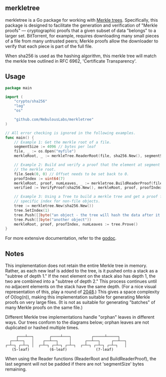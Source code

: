 merkletree
----------

merkletree is a Go package for working with [Merkle
trees](http://en.wikipedia.org/wiki/Merkle_tree). Specifically, this package is
designed to facilitate the generation and verification of "Merkle proofs" —
cryptographic proofs that a given subset of data "belongs" to a larger set.
BitTorrent, for example, requires downloading many small pieces of a file from
many untrusted peers; Merkle proofs allow the downloader to verify that each
piece is part of the full file.

When sha256 is used as the hashing algorithm, this merkle tree will match the
merkle tree outlined in RFC 6962, 'Certificate Transparency'.

Usage
-----

```go
package main

import (
    "crypto/sha256"
    "log"
    "os"

    "github.com/NebulousLabs/merkletree"
)

// All error checking is ignored in the following examples.
func main() {
	// Example 1: Get the merkle root of a file.
	segmentSize := 4096 // bytes per leaf
	file, _ := os.Open("myfile")
	merkleRoot, _ := merkleTree.ReaderRoot(file, sha256.New(), segmentSize)

	// Example 2: Build and verify a proof that the element at segment 7 is in
	// the merkle root.
	file.Seek(0, 0) // Offset needs to be set back to 0.
	proofIndex := uint64(7)
	merkleRoot, proof, numLeaves, _ := merkletree.BuildReaderProof(file, sha256.New(), segmentSize, proofIndex)
	verified := VerifyProof(sha256.New(), merkleRoot, proof, proofIndex, numLeaves)

	// Example 3: Using a Tree to build a merkle tree and get a proof for a
	// specific index for non-file objects.
	tree := merkletree.New(sha256.New())
	tree.SetIndex(1)
	tree.Push([]byte("an object - the tree will hash the data after it is pushed"))
	tree.Push([]byte("another object"))
	merkleRoot, proof, proofIndex, numLeaves := tree.Prove()
}
```

For more extensive documentation, refer to the
[godoc](http://godoc.org/github.com/NebulousLabs/merkletree).

Notes
-----

This implementation does not retain the entire Merkle tree in memory. Rather,
as each new leaf is added to the tree, is it pushed onto a stack as a "subtree
of depth 1." If the next element on the stack also has depth 1, the two are
combined into a "subtree of depth 2." This process continues until no adjacent
elements on the stack have the same depth. (For a nice visual representation of
this, play a round of [2048](http://gabrielecirulli.github.io/2048).) This
gives a space complexity of O(log(n)), making this implementation suitable for
generating Merkle proofs on very large files. (It is not as suitable for
generating "batches" of many Merkle proofs on the same file.)

Different Merkle tree implementations handle "orphan" leaves in different ways.
Our trees conform to the diagrams below; orphan leaves are not duplicated or
hashed multiple times.
```
     ┌───┴──┐       ┌────┴───┐         ┌─────┴─────┐
  ┌──┴──┐   │    ┌──┴──┐     │      ┌──┴──┐     ┌──┴──┐
┌─┴─┐ ┌─┴─┐ │  ┌─┴─┐ ┌─┴─┐ ┌─┴─┐  ┌─┴─┐ ┌─┴─┐ ┌─┴─┐   │
   (5-leaf)         (6-leaf)             (7-leaf)
```

When using the Reader functions (ReaderRoot and BuildReaderProof), the last
segment will not be padded if there are not 'segmentSize' bytes remaining.
